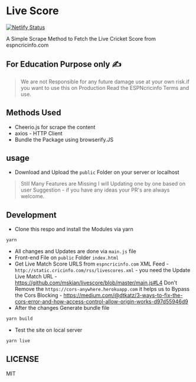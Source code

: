# Live Score

[![Netlify Status](https://api.netlify.com/api/v1/badges/adf5bd69-3409-4a8e-8e10-ca71c91d8806/deploy-status)](https://app.netlify.com/sites/livecri/deploys)

A Simple Scrape Method to Fetch the Live Cricket Score from espncricinfo.com

## For Education Purpose only ✍

> We are not Responsible for any future damage use at your own risk.if you want to use this on Production Read the ESPNcricinfo Terms and use.

## Methods Used

- Cheerio.js for scrape the content
- axios - HTTP Client
- Bundle the Package using browserify.JS

## usage

- Download and Upload the `public` Folder on your server or localhost

> Still Many Features are Missing I will Updating one by one based on user Suggestion -  if you have any ideas your PR's are always welcome.

## Development

- Clone this respo and install the Modules via yarn

```bash
yarn
```

- All changes and Updates are done via `main.js` file
- Front-end File on `public` Folder `index.html`
- Get Live Match Score URLS from `espncricinfo.com` XML Feed - `http://static.cricinfo.com/rss/livescores.xml` - you need the Update Live Match URL - <https://github.com/mskian/livescore/blob/master/main.js#L4> Don't Remove the `https://cors-anywhere.herokuapp.com` it helps us to Bypass the Cors Blocking - <https://medium.com/@dtkatz/3-ways-to-fix-the-cors-error-and-how-access-control-allow-origin-works-d97d55946d9>
- After the changes Generate bundle file

```bash
yarn build
```

- Test the site on local server

```bash
yarn live
```

## LICENSE

MIT
